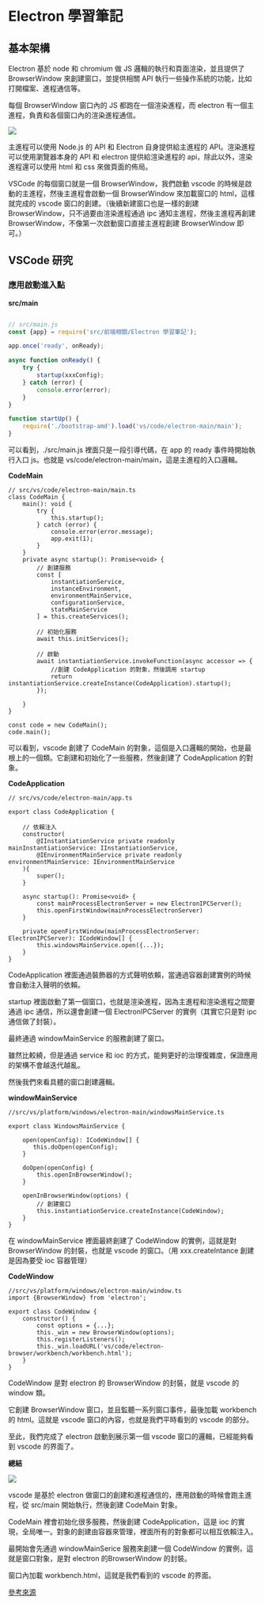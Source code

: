# Electron 學習筆記

## 基本架構

Electron 基於 node 和 chromium 做 JS 邏輯的執行和頁面渲染，並且提供了 BrowserWindow 來創建窗口，並提供相關 API 執行一些操作系統的功能，比如打開檔案、進程通信等。

每個 BrowserWindow 窗口內的 JS 都跑在一個渲染進程，而 electron 有一個主進程，負責和各個窗口內的渲染進程通信。

![](https://i.imgur.com/SwSO4RX.png)

主進程可以使用 Node.js 的 API 和 Electron 自身提供給主進程的 API。渲染進程可以使用瀏覽器本身的 API 和 electron 提供給渲染進程的 api，除此以外，渲染進程還可以使用 html 和 css 來做頁面的佈局。

VSCode 的每個窗口就是一個 BrowserWindow，我們啟動 vscode 的時候是啟動的主進程，然後主進程會啟動一個 BrowserWindow 來加載窗口的 html，這樣就完成的 vscode 窗口的創建。（後續新建窗口也是一樣的創建 BrowserWindow，只不過要由渲染進程通過 ipc 通知主進程，然後主進程再創建 BrowserWindow，不像第一次啟動窗口直接主進程創建 BrowserWindow 即可。）

## VSCode 研究

### 應用啟動進入點

**src/main**

```typescript

// src/main.js
const {app} = require('src/前端相關/Electron 學習筆記');

app.once('ready', onReady);

async function onReady() {
    try {
        startup(xxxConfig);
    } catch (error) {
        console.error(error);
    }
}

function startUp() {
    require('./bootstrap-amd').load('vs/code/electron-main/main');
}

```

可以看到，./src/main.js 裡面只是一段引導代碼，在 app 的 ready 事件時開始執行入口 js。也就是 vs/code/electron-main/main，這是主進程的入口邏輯。

**CodeMain**

```typescript=
// src/vs/code/electron-main/main.ts
class CodeMain {
    main(): void {
        try {
            this.startup();
        } catch (error) {
            console.error(error.message);
            app.exit(1);
        }
    }
    private async startup(): Promise<void> {
        // 創建服務
        const [
            instantiationService,
            instanceEnvironment,
            environmentMainService,
            configurationService,
            stateMainService
        ] = this.createServices();

        // 初始化服務
        await this.initServices();

        // 啟動
        await instantiationService.invokeFunction(async accessor => {
            //創建 CodeApplication 的對象，然後調用 startup
            return instantiationService.createInstance(CodeApplication).startup();
        });

    }
}

const code = new CodeMain();
code.main();

```

可以看到，vscode 創建了 CodeMain 的對象，這個是入口邏輯的開始，也是最根上的一個類。它創建和初始化了一些服務，然後創建了 CodeApplication 的對象。

**CodeApplication**

```typescript=
// src/vs/code/electron-main/app.ts

export class CodeApplication {

    // 依賴注入
    constructor(
        @IInstantiationService private readonly mainInstantiationService: IInstantiationService,
        @IEnvironmentMainService private readonly environmentMainService: IEnvironmentMainService
    ){
        super();
    }

    async startup(): Promise<void> {
        const mainProcessElectronServer = new ElectronIPCServer();
        this.openFirstWindow(mainProcessElectronServer)
    }

    private openFirstWindow(mainProcessElectronServer: ElectronIPCServer): ICodeWindow[] {
        this.windowsMainService.open({...});
    }
}
```

CodeApplication 裡面通過裝飾器的方式聲明依賴，當通過容器創建實例的時候會自動注入聲明的依賴。

startup 裡面啟動了第一個窗口，也就是渲染進程，因為主進程和渲染進程之間要通過 ipc 通信，所以還會創建一個 ElectronIPCServer 的實例（其實它只是對 ipc 通信做了封裝）。

最終通過 windowMainService 的服務創建了窗口。

雖然比較繞，但是通過 service 和 ioc 的方式，能夠更好的治理復雜度，保證應用的架構不會越迭代越亂。

然後我們來看具體的窗口創建邏輯。

**windowMainService**

```typescript=
//src/vs/platform/windows/electron-main/windowsMainService.ts

export class WindowsMainService {

    open(openConfig): ICodeWindow[] {
       this.doOpen(openConfig);
    }

    doOpen(openConfig) {
        this.openInBrowserWindow();
    }

    openInBrowserWindow(options) {
        // 創建窗口
        this.instantiationService.createInstance(CodeWindow);
    }
}

```

在 windowMainService 裡面最終創建了 CodeWindow 的實例，這就是對 BrowserWindow 的封裝，也就是 vscode 的窗口。（用 xxx.createIntance 創建是因為要受 ioc 容器管理）

**CodeWindow**

```typescript=
//src/vs/platform/windows/electron-main/window.ts
import {BrowserWindow} from 'electron';

export class CodeWindow {
    constructor() {
        const options = {...};
        this._win = new BrowserWindow(options);
        this.registerListeners();
        this._win.loadURL('vs/code/electron-browser/workbench/workbench.html');
    }
}
```

CodeWindow 是對 electron 的 BrowserWindow 的封裝，就是 vscode 的 window 類。

它創建 BrowserWindow 窗口，並且監聽一系列窗口事件，最後加載 workbench 的 html。這就是 vscode 窗口的內容，也就是我們平時看到的 vscode 的部分。

至此，我們完成了 electron 啟動到展示第一個 vscode 窗口的邏輯，已經能夠看到 vscode 的界面了。

**總結**

![](https://i.imgur.com/ePhvza9.png)


vscode 是基於 electron 做窗口的創建和進程通信的，應用啟動的時候會跑主進程，從 src/main 開始執行，然後創建 CodeMain 對象。

CodeMain 裡會初始化很多服務，然後創建 CodeApplication，這是 ioc 的實現，全局唯一。對象的創建由容器來管理，裡面所有的對象都可以相互依賴注入。

最開始會先通過 windowMainSerice 服務來創建一個 CodeWindow 的實例，這就是窗口對象，是對 electron 的BrowserWindow 的封裝。

窗口內加載 workbench.html，這就是我們看到的 vscode 的界面。

[參考來源](https://mp.weixin.qq.com/s/BuUvuU_UGoA09B_lX7gj_Q?utm_source=pocket_mylist)

